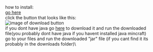 how to install:\
[go here](https://github.com/kasaniUwU/pokemon/blob/master/pokemon.jar)\
click the button that looks like this:\
![image of download button](https://encrypted-tbn0.gstatic.com/images?q=tbn:ANd9GcQwJBOm0whlvlr_eqp5wzKA0I0mRo9c_MFCvg&s)\
if you dont have java go [here](https://www.java.com/en/download/) to download it and run the downloaded file(you probably dont have java if you havent installed java mincraft)\
go to your files and run the downloaded "jar" file (if you cant find it its probably in the downloads folder)\
